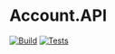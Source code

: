 # Account.API

[![Build](https://github.com/giudamico84/Account.API/actions/workflows/dotnet.yml/badge.svg)](https://github.com/giudamico84/Account.API/actions/workflows/dotnet.yml)
[![Tests](https://camo.githubusercontent.com/0a3f8885fb6cd98403043b83c13b5e70c1fa0c6218ba841935f5e358b7a583e7/68747470733a2f2f696d672e736869656c64732e696f2f62616467652f74657374732d31362532307061737365642d73756363657373)](https://github.com/giudamico84/Account.API/actions/workflows/dotnet.yml)